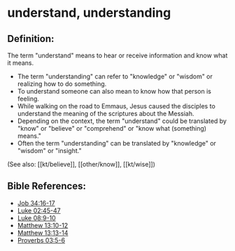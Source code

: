 # understand, understanding #

## Definition: ##

The term "understand" means to hear or receive information and know what it means.

* The term "understanding" can refer to "knowledge" or "wisdom" or realizing how to do something.
* To understand someone can also mean to know how that person is feeling.
* While walking on the road to Emmaus, Jesus caused the disciples to understand the meaning of the scriptures about the Messiah.
* Depending on the context, the term "understand" could be translated by "know" or "believe" or "comprehend" or "know what (something) means."
* Often the term "understanding" can be translated by "knowledge" or "wisdom" or "insight."

(See also: [[kt/believe]], [[other/know]], [[kt/wise]])

## Bible References: ##

* [Job 34:16-17](en/tn/job/help/34/16)
* [Luke 02:45-47](en/tn/luk/help/02/45)
* [Luke 08:9-10](en/tn/luk/help/08/09)
* [Matthew 13:10-12](en/tn/mat/help/13/10)
* [Matthew 13:13-14](en/tn/mat/help/13/13)
* [Proverbs 03:5-6](en/tn/pro/help/03/05)